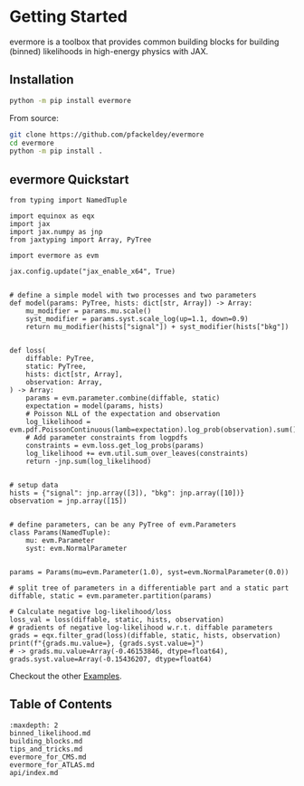 # Getting Started

evermore is a toolbox that provides common building blocks for building (binned) likelihoods in high-energy physics with JAX.

## Installation

```bash
python -m pip install evermore
```

From source:

```bash
git clone https://github.com/pfackeldey/evermore
cd evermore
python -m pip install .
```

## evermore Quickstart

```{code-block} python
from typing import NamedTuple

import equinox as eqx
import jax
import jax.numpy as jnp
from jaxtyping import Array, PyTree

import evermore as evm

jax.config.update("jax_enable_x64", True)


# define a simple model with two processes and two parameters
def model(params: PyTree, hists: dict[str, Array]) -> Array:
    mu_modifier = params.mu.scale()
    syst_modifier = params.syst.scale_log(up=1.1, down=0.9)
    return mu_modifier(hists["signal"]) + syst_modifier(hists["bkg"])


def loss(
    diffable: PyTree,
    static: PyTree,
    hists: dict[str, Array],
    observation: Array,
) -> Array:
    params = evm.parameter.combine(diffable, static)
    expectation = model(params, hists)
    # Poisson NLL of the expectation and observation
    log_likelihood = evm.pdf.PoissonContinuous(lamb=expectation).log_prob(observation).sum()
    # Add parameter constraints from logpdfs
    constraints = evm.loss.get_log_probs(params)
    log_likelihood += evm.util.sum_over_leaves(constraints)
    return -jnp.sum(log_likelihood)


# setup data
hists = {"signal": jnp.array([3]), "bkg": jnp.array([10])}
observation = jnp.array([15])


# define parameters, can be any PyTree of evm.Parameters
class Params(NamedTuple):
    mu: evm.Parameter
    syst: evm.NormalParameter


params = Params(mu=evm.Parameter(1.0), syst=evm.NormalParameter(0.0))

# split tree of parameters in a differentiable part and a static part
diffable, static = evm.parameter.partition(params)

# Calculate negative log-likelihood/loss
loss_val = loss(diffable, static, hists, observation)
# gradients of negative log-likelihood w.r.t. diffable parameters
grads = eqx.filter_grad(loss)(diffable, static, hists, observation)
print(f"{grads.mu.value=}, {grads.syst.value=}")
# -> grads.mu.value=Array(-0.46153846, dtype=float64), grads.syst.value=Array(-0.15436207, dtype=float64)
```

Checkout the other [Examples](https://github.com/pfackeldey/evermore/tree/main/examples).

## Table of Contents

```{toctree}
:maxdepth: 2
binned_likelihood.md
building_blocks.md
tips_and_tricks.md
evermore_for_CMS.md
evermore_for_ATLAS.md
api/index.md
```
